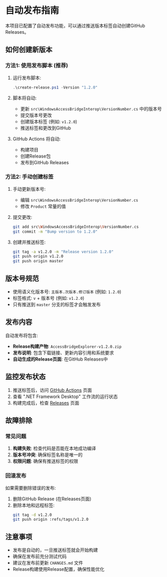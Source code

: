 # 自动发布指南

本项目已配置了自动发布功能，可以通过推送版本标签自动创建GitHub Releases。

## 如何创建新版本

### 方法1: 使用发布脚本 (推荐)

1. 运行发布脚本:
   ```powershell
   .\create-release.ps1 -Version "1.2.0"
   ```

2. 脚本将自动:
   - 更新 `src\WindowsAccessBridgeInterop\VersionNumber.cs` 中的版本号
   - 提交版本号更改
   - 创建版本标签 (例如: `v1.2.0`)
   - 推送标签和更改到GitHub

3. GitHub Actions 将自动:
   - 构建项目
   - 创建Release包
   - 发布到GitHub Releases

### 方法2: 手动创建标签

1. 手动更新版本号:
   - 编辑 `src\WindowsAccessBridgeInterop\VersionNumber.cs`
   - 修改 `Product` 常量的值

2. 提交更改:
   ```bash
   git add src\WindowsAccessBridgeInterop\VersionNumber.cs
   git commit -m "Bump version to 1.2.0"
   ```

3. 创建并推送标签:
   ```bash
   git tag -a v1.2.0 -m "Release version 1.2.0"
   git push origin v1.2.0
   git push origin master
   ```

## 版本号规范

- 使用语义化版本号: `主版本.次版本.修订版本` (例如: `1.2.0`)
- 标签格式: `v` + 版本号 (例如: `v1.2.0`)
- 只有推送到 `master` 分支的标签才会触发发布

## 发布内容

自动发布将包含:
- **Release构建产物**: `AccessBridgeExplorer-v1.2.0.zip`
- **发布说明**: 包含下载链接、更新内容引用和系统要求
- **自动生成的Release页面**: 在GitHub Releases中

## 监控发布状态

1. 推送标签后，访问 [GitHub Actions](../../actions) 页面
2. 查看 ".NET Framework Desktop" 工作流的运行状态
3. 构建完成后，检查 [Releases](../../releases) 页面

## 故障排除

### 常见问题

1. **构建失败**: 检查代码是否能在本地成功编译
2. **版本号冲突**: 确保标签名称是唯一的
3. **权限问题**: 确保有推送标签的权限

### 回滚发布

如果需要删除错误的发布:

1. 删除GitHub Release (在Releases页面)
2. 删除本地和远程标签:
   ```bash
   git tag -d v1.2.0
   git push origin :refs/tags/v1.2.0
   ```

## 注意事项

- 发布是自动的，一旦推送标签就会开始构建
- 确保在发布前充分测试代码
- 建议在发布前更新 `CHANGES.md` 文件
- Release构建使用Release配置，确保性能优化
